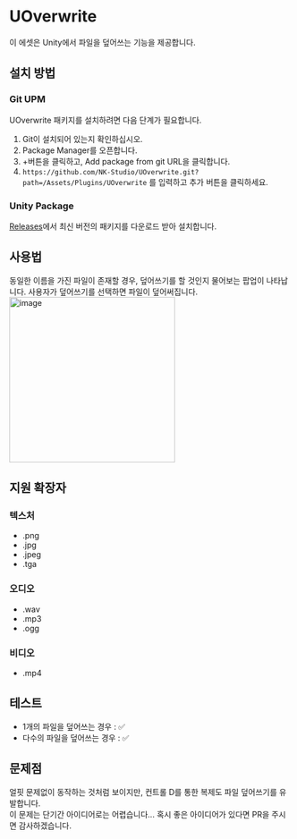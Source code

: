 # UOverwrite

이 에셋은 Unity에서 파일을 덮어쓰는 기능을 제공합니다.

## 설치 방법
### Git UPM
UOverwrite 패키지를 설치하려면 다음 단계가 필요합니다.
1. Git이 설치되어 있는지 확인하십시오.
2. Package Manager를 오픈합니다.
3. +버튼을 클릭하고, Add package from git URL을 클릭합니다.
4. `https://github.com/NK-Studio/UOverwrite.git?path=/Assets/Plugins/UOverwrite` 를 입력하고 추가 버튼을 클릭하세요.
   
### Unity Package
[Releases](https://github.com/NK-Studio/UOverwrite/releases)에서 최신 버전의 패키지를 다운로드 받아 설치합니다.

## 사용법

동일한 이름을 가진 파일이 존재할 경우, 덮어쓰기를 할 것인지 물어보는 팝업이 나타납니다. 사용자가 덮어쓰기를 선택하면 파일이 덮어써집니다.
<img width="296" alt="image" src="https://github.com/user-attachments/assets/1587a59c-5dee-46e7-b884-b97f52c455da" />


## 지원 확장자

### 텍스처

- .png
- .jpg
- .jpeg
- .tga

### 오디오

- .wav
- .mp3
- .ogg

### 비디오

- .mp4

## 테스트
- 1개의 파일을 덮어쓰는 경우 : ✅
- 다수의 파일을 덮어쓰는 경우 : ✅

## 문제점

얼핏 문제없이 동작하는 것처럼 보이지만, 컨트롤 D를 통한 복제도 파일 덮어쓰기를 유발합니다.  
이 문제는 단기간 아이디어로는 어렵습니다... 혹시 좋은 아이디어가 있다면 PR을 주시면 감사하겠습니다.

